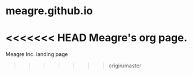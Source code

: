 # meagre.github.io
<<<<<<< HEAD
Meagre's org page.
=======
Meagre Inc. landing page
>>>>>>> origin/master
